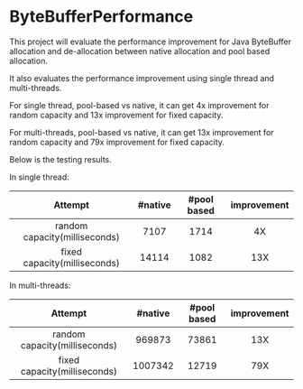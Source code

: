 # ByteBufferPerformance

This project will evaluate the performance improvement for Java ByteBuffer allocation and de-allocation between native allocation and pool based allocation.

It also evaluates the performance improvement using single thread and multi-threads.

For single thread, pool-based vs native, it can get 4x improvement for random capacity and 13x improvement for fixed capacity.

For multi-threads, pool-based vs native, it can get 13x improvement for random capacity and 79x improvement for fixed capacity.

Below is the testing results.

In single thread:

|            Attempt            | #native | #pool based | improvement |
|:-----------------------------:|:-------:|:-----------:|:-----------:|
| random capacity(milliseconds) |  7107   |    1714     |     4X      |
| fixed capacity(milliseconds)  |  14114  |    1082     |     13X     |

In multi-threads:

|            Attempt            | #native | #pool based | improvement |
|:-----------------------------:|:-------:|:-----------:|:-----------:|
| random capacity(milliseconds) | 969873  |    73861    |     13X     |
| fixed capacity(milliseconds)  | 1007342 |    12719    |     79X     |
